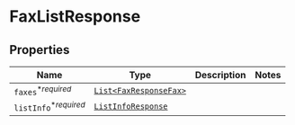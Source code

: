 

# FaxListResponse



## Properties

| Name | Type | Description | Notes |
|------------ | ------------- | ------------- | -------------|
| `faxes`<sup>*_required_</sup> | [```List<FaxResponseFax>```](FaxResponseFax.md) |    |  |
| `listInfo`<sup>*_required_</sup> | [```ListInfoResponse```](ListInfoResponse.md) |    |  |




